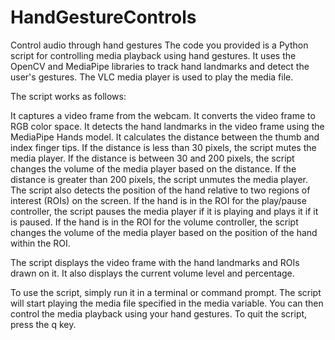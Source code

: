 # HandGestureControls
Control audio through hand gestures
The code you provided is a Python script for controlling media playback using hand gestures. It uses the OpenCV and MediaPipe libraries to track hand landmarks and detect the user's gestures. The VLC media player is used to play the media file.

The script works as follows:

It captures a video frame from the webcam.
It converts the video frame to RGB color space.
It detects the hand landmarks in the video frame using the MediaPipe Hands model.
It calculates the distance between the thumb and index finger tips.
If the distance is less than 30 pixels, the script mutes the media player.
If the distance is between 30 and 200 pixels, the script changes the volume of the media player based on the distance.
If the distance is greater than 200 pixels, the script unmutes the media player.
The script also detects the position of the hand relative to two regions of interest (ROIs) on the screen. If the hand is in the ROI for the play/pause controller, the script pauses the media player if it is playing and plays it if it is paused. If the hand is in the ROI for the volume controller, the script changes the volume of the media player based on the position of the hand within the ROI.

The script displays the video frame with the hand landmarks and ROIs drawn on it. It also displays the current volume level and percentage.

To use the script, simply run it in a terminal or command prompt. The script will start playing the media file specified in the media variable. You can then control the media playback using your hand gestures. To quit the script, press the q key.
